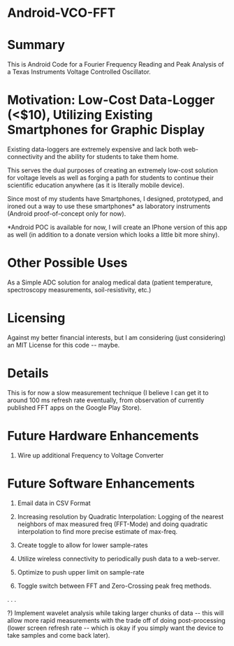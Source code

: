 Android-VCO-FFT
===============


Summary
=======
This is Android Code for a Fourier Frequency Reading and Peak Analysis of a Texas Instruments Voltage Controlled Oscillator.


Motivation: Low-Cost Data-Logger (<$10), Utilizing Existing Smartphones for Graphic Display
==========
Existing data-loggers are extremely expensive and lack both web-connectivity and the ability for students to take them home.

This serves the dual purposes of creating an extremely low-cost solution for voltage levels as well as forging a path for students to continue their scientific education anywhere (as it is literally mobile device). 

Since most of my students have Smartphones, I designed, prototyped, and ironed out a way to use these smartphones* as laboratory instruments (Android proof-of-concept only for now).

*Android POC is available for now, I will create an IPhone version of this app as well (in addition to a donate version which looks a little bit more shiny).


Other Possible Uses
===================
As a Simple ADC solution for analog medical data (patient temperature, spectroscopy measurements, soil-resistivity, etc.)


Licensing
=========

Against my better financial interests, but I am considering (just considering) an MIT License for this code -- maybe.


Details
=======
This is for now a slow measurement technique (I believe I can get it to around 100 ms refresh rate eventually, from observation of currently published FFT apps on the Google Play Store).


Future Hardware Enhancements
============================

1) Wire up additional Frequency to Voltage Converter


Future Software Enhancements
===================
1) Email data in CSV Format

2) Increasing resolution by Quadratic Interpolation: Logging of the nearest neighbors of max measured freq (FFT-Mode) and doing quadratic interpolation to find more precise estimate of max-freq.

3) Create toggle to allow for lower sample-rates

4) Utilize wireless connectivity to periodically push data to a web-server.

5) Optimize to push upper limit on sample-rate

6) Toggle switch between FFT and Zero-Crossing peak freq methods.

.
.
.

?) Implement wavelet analysis while taking larger chunks of data -- this will allow more rapid measurements with the trade off of doing post-processing (lower screen refresh rate -- which is okay if you simply want the device to take samples and come back later).




